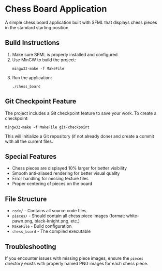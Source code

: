 # Chess Board Application

A simple chess board application built with SFML that displays chess pieces in the standard starting position.

## Build Instructions

1. Make sure SFML is properly installed and configured
2. Use MinGW to build the project:
   ```
   mingw32-make -f MakeFile
   ```
3. Run the application:
   ```
   ./chess_board
   ```

## Git Checkpoint Feature

The project includes a Git checkpoint feature to save your work. To create a checkpoint:

```
mingw32-make -f MakeFile git-checkpoint
```

This will initialize a Git repository (if not already done) and create a commit with all the current files.

## Special Features

- Chess pieces are displayed 10% larger for better visibility
- Smooth anti-aliased rendering for better visual quality
- Error handling for missing texture files
- Proper centering of pieces on the board

## File Structure

- `code/` - Contains all source code files
- `pieces/` - Should contain all chess piece images (format: white-pawn.png, black-knight.png, etc.)
- `MakeFile` - Build configuration
- `chess_board` - The compiled executable

## Troubleshooting

If you encounter issues with missing piece images, ensure the `pieces` directory exists with properly named PNG images for each chess piece. 